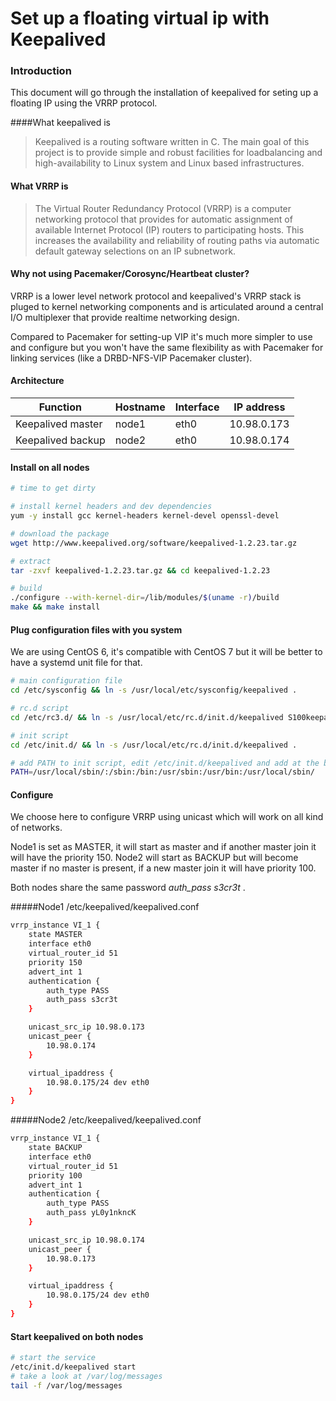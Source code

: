
Set up a floating virtual ip with Keepalived
=========================

### Introduction
This document will go through the installation of keepalived for seting up a floating IP using the VRRP protocol.

####What keepalived is
>Keepalived is a routing software written in C. The main goal of this project is to provide simple and robust facilities for loadbalancing and high-availability to Linux system and Linux based infrastructures.
#### What VRRP is
>The Virtual Router Redundancy Protocol (VRRP) is a computer networking protocol that provides for automatic assignment of available Internet Protocol (IP) routers to participating hosts. This increases the availability and reliability of routing paths via automatic default gateway selections on an IP subnetwork.

#### Why not using Pacemaker/Corosync/Heartbeat cluster?

VRRP is a lower level network protocol and keepalived's VRRP stack is pluged to kernel networking components and is articulated around a central I/O multiplexer that provide realtime networking design.

Compared to Pacemaker for setting-up VIP it's much more simpler to use and configure but you won't have the same flexibility as with Pacemaker for linking services (like a DRBD-NFS-VIP Pacemaker cluster).

#### Architecture
Function | Hostname | Interface | IP address
-------- | -------- | -------- | --------
Keepalived master| node1 |eth0 |10.98.0.173
Keepalived backup| node2   |eth0|10.98.0.174

#### Install on all nodes
```bash
# time to get dirty

# install kernel headers and dev dependencies
yum -y install gcc kernel-headers kernel-devel openssl-devel

# download the package
wget http://www.keepalived.org/software/keepalived-1.2.23.tar.gz

# extract 
tar -zxvf keepalived-1.2.23.tar.gz && cd keepalived-1.2.23

# build 
./configure --with-kernel-dir=/lib/modules/$(uname -r)/build
make && make install
```

#### Plug configuration files with you system 
We are using CentOS 6, it's compatible with CentOS 7 but it will be better to have a systemd unit file for that.

```bash
# main configuration file
cd /etc/sysconfig && ln -s /usr/local/etc/sysconfig/keepalived .

# rc.d script
cd /etc/rc3.d/ && ln -s /usr/local/etc/rc.d/init.d/keepalived S100keepalived

# init script
cd /etc/init.d/ && ln -s /usr/local/etc/rc.d/init.d/keepalived .

# add PATH to init script, edit /etc/init.d/keepalived and add at the beginning:
PATH=/usr/local/sbin/:/sbin:/bin:/usr/sbin:/usr/bin:/usr/local/sbin/


```

#### Configure
We choose here to configure VRRP using unicast which will work on all kind of networks.

Node1 is set as MASTER, it will start as master and if another master join it will have the priority 150. Node2 will start as BACKUP but will become master if no master is present, if a new master join it will have priority 100.

Both nodes share the same password *auth_pass s3cr3t*  .


#####Node1 /etc/keepalived/keepalived.conf

```bash
vrrp_instance VI_1 {
    state MASTER
    interface eth0
    virtual_router_id 51
    priority 150
    advert_int 1
    authentication {
        auth_type PASS
        auth_pass s3cr3t
    }

    unicast_src_ip 10.98.0.173
    unicast_peer {
        10.98.0.174
    }

    virtual_ipaddress {
        10.98.0.175/24 dev eth0
    }
}
```

#####Node2 /etc/keepalived/keepalived.conf

```bash
vrrp_instance VI_1 {
    state BACKUP
    interface eth0
    virtual_router_id 51
    priority 100
    advert_int 1
    authentication {
        auth_type PASS
        auth_pass yL0y1nkncK
    }

    unicast_src_ip 10.98.0.174
    unicast_peer {
        10.98.0.173
    }

    virtual_ipaddress {
        10.98.0.175/24 dev eth0
    }
}
```

#### Start keepalived on both nodes
```bash
# start the service
/etc/init.d/keepalived start
# take a look at /var/log/messages
tail -f /var/log/messages
```